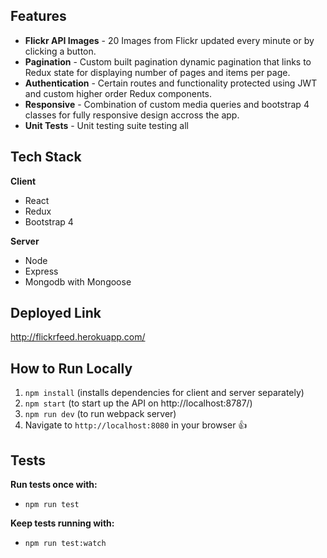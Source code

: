 ## Features
- **Flickr API Images** - 20 Images from Flickr updated every minute or by clicking a button.
- **Pagination** - Custom built pagination dynamic pagination that links to Redux state for displaying number of pages and items per page.
- **Authentication** - Certain routes and functionality protected using JWT and custom higher order Redux components.
- **Responsive** - Combination of custom media queries and bootstrap 4 classes for fully responsive design accross the app.
- **Unit Tests** - Unit testing suite testing all 

## Tech Stack
**Client**
- React
- Redux
- Bootstrap 4

**Server**
- Node
- Express
- Mongodb with Mongoose

## Deployed Link
http://flickrfeed.herokuapp.com/

## How to Run Locally
1. `npm install` (installs dependencies for client and server separately)
2. `npm start` (to start up the API on http://localhost:8787/)
3. `npm run dev` (to run webpack server)
3. Navigate to `http://localhost:8080` in your browser :+1:

## Tests
**Run tests once with:**
- `npm run test`

**Keep tests running with:**
- `npm run test:watch`
